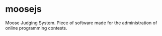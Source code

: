 moosejs
=======

Moose Judging System. Piece of software made for the administration of online programming contests.

